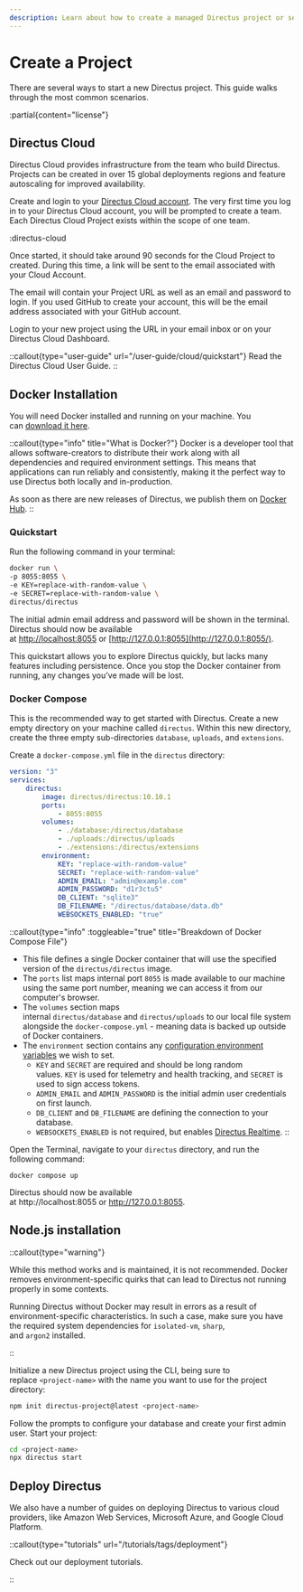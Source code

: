 ```yaml
---
description: Learn about how to create a managed Directus project or self-host with Docker or Node.js.
---
```


# Create a Project

There are several ways to start a new Directus project. This guide walks through the most common scenarios.

:partial{content="license"}

## Directus Cloud

Directus Cloud provides infrastructure from the team who build Directus. Projects can be created in over 15 global deployments regions and feature autoscaling for improved availability.

Create and login to your [Directus Cloud account](https://directus.cloud/). The very first time you log in to your Directus Cloud account, you will be prompted to create a team. Each Directus Cloud Project exists within the scope of one team.

:directus-cloud


Once started, it should take around 90 seconds for the Cloud Project to created. During this time, a link will be sent to the email associated with your Cloud Account.

The email will contain your Project URL as well as an email and password to login. If you used GitHub to create your account, this will be the email address associated with your GitHub account.

Login to your new project using the URL in your email inbox or on your Directus Cloud Dashboard.

::callout{type="user-guide" url="/user-guide/cloud/quickstart"}
Read the Directus Cloud User Guide.
::

## Docker Installation

You will need Docker installed and running on your machine. You can [download it here](https://docs.docker.com/get-docker/).

::callout{type="info" title="What is Docker?"}
Docker is a developer tool that allows software-creators to distribute their work along with all dependencies and required environment settings. This means that applications can run reliably and consistently, making it the perfect way to use Directus both locally and in-production.

As soon as there are new releases of Directus, we publish them on [Docker Hub](https://hub.docker.com/r/directus/directus).
::

### Quickstart

Run the following command in your terminal:

```bash
docker run \
-p 8055:8055 \
-e KEY=replace-with-random-value \
-e SECRET=replace-with-random-value \
directus/directus
```

The initial admin email address and password will be shown in the terminal. Directus should now be available at [http://localhost:8055](http://localhost:8055/) or [http://127.0.0.1:8055](http://127.0.0.1:8055/).

This quickstart allows you to explore Directus quickly, but lacks many features including persistence. Once you stop the Docker container from running, any changes you’ve made will be lost.

### Docker Compose

This is the recommended way to get started with Directus. Create a new empty directory on your machine called `directus`. Within this new directory, create the three empty sub-directories `database`, `uploads`, and `extensions`.

Create a `docker-compose.yml` file in the `directus` directory:

```yaml [docker-compose.yml]
version: "3"
services:
	directus:
		image: directus/directus:10.10.1
		ports:
			- 8055:8055
		volumes:
			- ./database:/directus/database
			- ./uploads:/directus/uploads
			- ./extensions:/directus/extensions
		environment:
			KEY: "replace-with-random-value"
			SECRET: "replace-with-random-value"
			ADMIN_EMAIL: "admin@example.com"
			ADMIN_PASSWORD: "d1r3ctu5"
			DB_CLIENT: "sqlite3"
			DB_FILENAME: "/directus/database/data.db"
			WEBSOCKETS_ENABLED: "true"
```

::callout{type="info" :toggleable="true" title="Breakdown of Docker Compose File"}
- This file defines a single Docker container that will use the specified version of the `directus/directus` image.
- The `ports` list maps internal port `8055` is made available to our machine using the same port number, meaning we can access it from our computer's browser.
- The `volumes` section maps internal `directus/database` and `directus/uploads` to our local file system alongside the `docker-compose.yml` - meaning data is backed up outside of Docker containers.
- The `environment` section contains any [configuration environment variables](/configuration/overview) we wish to set.
	- `KEY` and `SECRET` are required and should be long random values. `KEY` is used for telemetry and health tracking, and `SECRET` is used to sign access tokens.
	- `ADMIN_EMAIL` and `ADMIN_PASSWORD` is the initial admin user credentials on first launch.
	- `DB_CLIENT` and `DB_FILENAME` are defining the connection to your database.
	- `WEBSOCKETS_ENABLED` is not required, but enables [Directus Realtime](/realtime/quickstart).
::

Open the Terminal, navigate to your `directus` directory, and run the following command:

```
docker compose up
```

Directus should now be available at http://localhost:8055 or http://127.0.0.1:8055.

## Node.js installation

::callout{type="warning"}

While this method works and is maintained, it is not recommended. Docker removes environment-specific quirks that can lead to Directus not running properly in some contexts.

Running Directus without Docker may result in errors as a result of environment-specific characteristics. In such a case, make sure you have the required system dependencies for `isolated-vm`, `sharp`, and `argon2` installed.

::

Initialize a new Directus project using the CLI, being sure to replace `<project-name>` with the name you want to use for the project directory:

```bash
npm init directus-project@latest <project-name>
```

Follow the prompts to configure your database and create your first admin user. Start your project:

```bash
cd <project-name>
npx directus start
```

## Deploy Directus

We also have a number of guides on deploying Directus to various cloud providers, like Amazon Web Services, Microsoft Azure, and Google Cloud Platform.

::callout{type="tutorials" url="/tutorials/tags/deployment"}

Check out our deployment tutorials.

::

